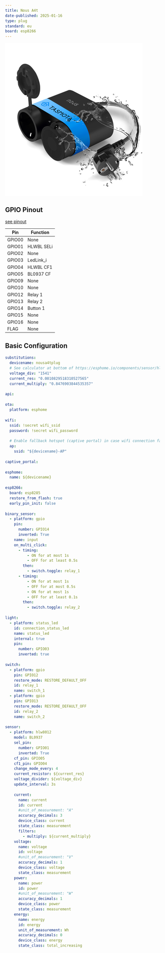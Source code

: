 ```yaml
---
title: Nous A4t
date-published: 2025-01-16
type: plug
standard: eu
board: esp8266
---
```


![Nous A4T](A4T_00.jpg "Tasmota Version Plug")

## GPIO Pinout

[see pinout](https://nous.technology/product/a4t.html?show=manual)

| Pin    | Function   |
| ------ | ---------- |
| GPIO00 | None       |
| GPIO01 | HLWBL SELi |
| GPIO02 | None       |
| GPIO03 | LedLink_i  |
| GPIO04 | HLWBL CF1  |
| GPIO05 | BL0937 CF  |
| GPIO09 | None       |
| GPIO10 | None       |
| GPIO12 | Relay 1    |
| GPIO13 | Relay 2    |
| GPIO14 | Button 1   |
| GPIO15 | None       |
| GPIO16 | None       |
| FLAG   | None       |

## Basic Configuration

```yaml
substitutions:
  devicename: nousa4tplug
  # See calculator at bottom of https://esphome.io/components/sensor/hlw8012.html to calibrate these values
  voltage_div: "1541"
  current_res: "0.0010829518310527565"
  current_multiply: "0.8476903844535357"

api:

ota:
  platform: esphome

wifi:
  ssid: !secret wifi_ssid
  password: !secret wifi_password

  # Enable fallback hotspot (captive portal) in case wifi connection fails
  ap:
    ssid: "${devicename}-AP"

captive_portal:

esphome:
  name: ${devicename}

esp8266:
  board: esp8285
  restore_from_flash: true
  early_pin_init: false

binary_sensor:
  - platform: gpio
    pin:
      number: GPIO14
      inverted: True
    name: input
    on_multi_click:
      - timing:
          - ON for at most 1s
          - OFF for at least 0.5s
        then:
          - switch.toggle: relay_1
      - timing:
          - ON for at most 1s
          - OFF for at most 0.5s
          - ON for at most 1s
          - OFF for at least 0.1s
        then:
          - switch.toggle: relay_2

light:
  - platform: status_led
    id: connection_status_led
    name: status_led
    internal: true
    pin:
      number: GPIO03
      inverted: true

switch:
  - platform: gpio
    pin: GPIO12
    restore_mode: RESTORE_DEFAULT_OFF
    id: relay_1
    name: switch_1
  - platform: gpio
    pin: GPIO13
    restore_mode: RESTORE_DEFAULT_OFF
    id: relay_2
    name: switch_2

sensor:
  - platform: hlw8012
    model: BL0937
    sel_pin:
      number: GPIO01
      inverted: True
    cf_pin: GPIO05
    cf1_pin: GPIO04
    change_mode_every: 4
    current_resistor: ${current_res}
    voltage_divider: ${voltage_div}
    update_interval: 3s

    current:
      name: current
      id: current
      #unit_of_measurement: "A"
      accuracy_decimals: 3
      device_class: current
      state_class: measurement
      filters:
        - multiply: ${current_multiply}
    voltage:
      name: voltage
      id: voltage
      #unit_of_measurement: "V"
      accuracy_decimals: 1
      device_class: voltage
      state_class: measurement
    power:
      name: power
      id: power
      #unit_of_measurement: "W"
      accuracy_decimals: 1
      device_class: power
      state_class: measurement
    energy:
      name: energy
      id: energy
      unit_of_measurement: Wh
      accuracy_decimals: 0
      device_class: energy
      state_class: total_increasing
```
